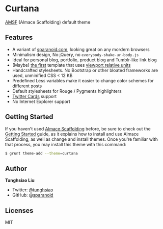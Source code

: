 # Curtana

[AMSF](http://sparanoid.com/lab/amsf/) (Almace Scaffolding) default theme

## Features

- A variant of [sparanoid.com](http://sparanoid.com/), looking great on any mordern browsers
- Minimalism design, No jQuery, no `everybody-shake-ur-body.js`
- Ideal for personal blog, portfolio, product blog and Tumblr-like link blog
- (Maybe) [the first](https://github.com/sparanoid/sparanoid.com/commit/9b44b4c0f57c3dd1e828d828a95cc21b992785ce) template that uses [viewport relative units](http://www.w3.org/TR/css3-values/#viewport-relative-lengths)
- Handcrafted stylesheets. No Bootstrap or other bloated frameworks are used, unminified CSS < 12 KB
- Predefined Less variables make it easier to change color schemes for different posts
- Default stylesheets for Rouge / Pygments highlighters
- [Twitter Cards](https://dev.twitter.com/docs/cards) support
- No Internet Explorer support

## Getting Started

If you haven't used [Almace Scaffolding](http://sparanoid.com/lab/amsf/) before, be sure to check out the [Getting Started](http://sparanoid.com/lab/amsf/getting-started.html) guide, as it explains how to install and use Almace Scaffolding, as well as change and install themes. Once you're familiar with that process, you may install this theme with this command:

```sh
$ grunt theme-add --theme=curtana
```

## Author

**Tunghsiao Liu**

- Twitter: @[tunghsiao](http://twitter.com/tunghsiao)
- GitHub: @[sparanoid](http://github.com/sparanoid)

## Licenses

MIT
